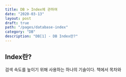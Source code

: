 ```yaml
---
title: DB > Index에 관하여
date: "2020-03-13"
layout: post
draft: true
path: "/pages/database-index"
category: "DB"
description: "DB[1] - DB Index란?"
---
```


## Index란?
검색 속도를 높이기 위해 사용하는 하나의 기술이다.
책에서 목차와 